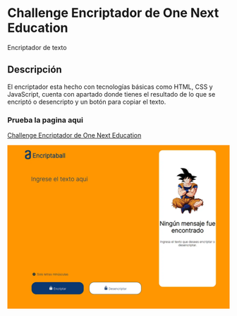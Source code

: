 # Challenge Encriptador de One Next Education

Encriptador de texto 

## Descripción

El encriptador esta hecho con tecnologías básicas como HTML, CSS y JavaScript, cuenta con apartado donde tienes el resultado de lo que se encriptó o desencripto y un botón para copiar el texto.

### Prueba la pagina aqui

[Challenge Encriptador de One Next Education](https://andresdeveloper01.github.io/Encriptador-de-Texto/)

<img src="./Encriptador.webp" alt="Encriptador de texto">

